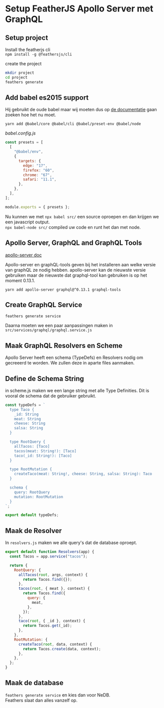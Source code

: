 # Setup FeatherJS Apollo Server met GraphQL

## Setup project

Install the featherjs cli  
`npm install -g @feathersjs/cli`

create the project

```bash
mkdir project
cd project
feathers generate
```

## Add babel es2015 support

Hij gebruikt de oude babel maar wij moeten dus op [de documentatie](https://babeljs.io/docs/en/usage) gaan zoeken hoe het nu moet.

`yarn add @babel/core @babel/cli @babel/preset-env @babel/node`

_babel.config.js_

```javascript
const presets = [
  [
    "@babel/env",
    {
      targets: {
        edge: "17",
        firefox: "60",
        chrome: "67",
        safari: "11.1",
      },
    },
  ],
];

module.exports = { presets };
```

Nu kunnen we met `npx babel src/` een source oproepen en dan krijgen we een javascript output.  
`npx babel-node src/` compiled uw code en runt het dan met node.

## Apollo Server, GraphQL and GraphQL Tools

[apollo-server doc](https://www.apollographql.com/docs/apollo-server/getting-started.html)

Apollo-server en graphQL-tools geven bij het installeren aan welke versie van graphQL ze nodig hebben. apollo-server kan de nieuwste versie gebruiken maar de nieuwste dat graphql-tool kan gebruiken is op het moment 0.13.1.

`yarn add apollo-server graphql@^0.13.1 graphql-tools`

## Create GraphQL Service

`feathers generate service`

Daarna moeten we een paar aanpassingen maken in `src/services/graphql/graphql.service.js`

## Maak GraphQL Resolvers en Scheme

Apollo Server heeft een schema (TypeDefs) en Resolvers nodig om gecreeerd te worden. We zullen deze in aparte files aanmaken.

## Define de Schema String

in scheme.js maken we een lange string met alle Type Definities. Dit is vooral de schema dat de gebruiker gebruikt.

```javascript
const typeDefs = `
  type Taco {
    _id: String
    meat: String
    cheese: String
    salsa: String
  }

  type RootQuery {
    allTacos: [Taco]
    tacos(meat: String!): [Taco]
    taco(_id: String!): [Taco]
  }

  type RootMutation {
    createTaco(meat: String!, cheese: String, salsa: String): Taco
  }

  schema {
    query: RootQuery
    mutation: RootMutation
  }
`;

export default typeDefs;
```

## Maak de Resolver

In `resolvers.js` maken we alle query's dat de database oproept.

```javascript
export default function Resolvers(app) {
  const Tacos = app.service("tacos");

  return {
    RootQuery: {
      allTacos(root, args, context) {
        return Tacos.find({});
      },
      tacos(root, { meat }, context) {
        return Tacos.find({
          query: {
            meat,
          },
        });
      },
      taco(root, { _id }, context) {
        return Tacos.get(_id);
      },
    },
    RootMutation: {
      createTaco(root, data, context) {
        return Tacos.create(data, context);
      },
    },
  };
}
```

## Maak de database

`feathers generate service` en kies dan voor NeDB.  
Feathers slaat dan alles vanzelf op.
